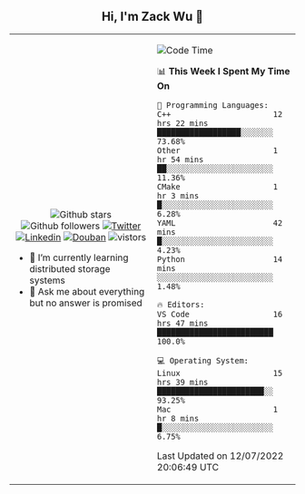 <h2 align="center"> Hi, I'm Zack Wu 👋 </h2>

<table>
    <tr>
        <td valign="center" width="50%">
            <p align="center">
              <img src="https://img.shields.io/github/stars/izackwu?style=social" alt="Github stars" />
              <img src="https://img.shields.io/github/followers/izackwu?style=social" alt="Github followers" />
              <a href="https://twitter.com/_zackwu"><img src="https://img.shields.io/badge/@__zackwu-1DA1F2?style=flat&logo=Twitter&logoColor=white" alt="Twitter"/></a>
              <a href="https://www.linkedin.com/in/izackwu/?locale=en_US"><img src="https://img.shields.io/badge/@izackwu-0073b1?style=flat&logo=LinkedIn&logoColor=white" alt="Linkedin" /></a>
              <a href="https://www.douban.com/people/keith1"><img src="https://img.shields.io/badge/@keith1-007722?style=flat&logo=Douban&logoColor=white" alt="Douban" /></a>
              <img src="https://visitor-badge.glitch.me/badge?page_id=keithnull" alt="vistors" />
            </p>
            <ul>
                <li>🌱 I’m currently learning distributed storage systems</li>
                <li>💬 Ask me about everything but no answer is promised</li>
            </ul>
        </td>
       <td valign="top" width="50%">
    
<!--START_SECTION:waka-->
![Code Time](http://img.shields.io/badge/Code%20Time-0%20secs-blue)

📊 **This Week I Spent My Time On** 

```text
💬 Programming Languages: 
C++                      12 hrs 22 mins      ██████████████████░░░░░░░   73.68% 
Other                    1 hr 54 mins        ██░░░░░░░░░░░░░░░░░░░░░░░   11.36% 
CMake                    1 hr 3 mins         █░░░░░░░░░░░░░░░░░░░░░░░░   6.28% 
YAML                     42 mins             █░░░░░░░░░░░░░░░░░░░░░░░░   4.23% 
Python                   14 mins             ░░░░░░░░░░░░░░░░░░░░░░░░░   1.48%

🔥 Editors: 
VS Code                  16 hrs 47 mins      █████████████████████████   100.0%

💻 Operating System: 
Linux                    15 hrs 39 mins      ███████████████████████░░   93.25% 
Mac                      1 hr 8 mins         █░░░░░░░░░░░░░░░░░░░░░░░░   6.75%

```


 Last Updated on 12/07/2022 20:06:49 UTC
<!--END_SECTION:waka-->
</td></tr>
</table>


